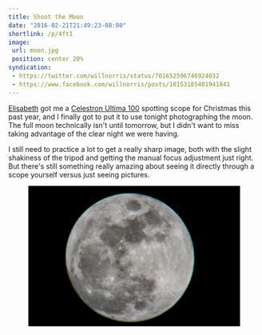 ```yaml
---
title: Shoot the Moon
date: "2016-02-21T21:49:23-08:00"
shortlink: /p/4ft1
image:
 url: moon.jpg
 position: center 20%
syndication:
 - https://twitter.com/willnorris/status/701652596746924032
 - https://www.facebook.com/willnorris/posts/10153185401941841
---
```


[Elisabeth][] got me a [Celestron Ultima 100][] spotting scope for Christmas this past year, and I
finally got to put it to use tonight photographing the moon.  The full moon technically isn't until
tomorrow, but I didn't want to miss taking advantage of the clear night we were having.

I still need to practice a lot to get a really sharp image, both with the slight shakiness of the
tripod and getting the manual focus adjustment just right.  But there's still something really
amazing about seeing it directly through a scope yourself versus just seeing pictures.

[Elisabeth]: https://notsoserendipitous.com/
[Celestron Ultima 100]: http://www.celestron.com/browse-shop/sport-optics/spotting-scopes/ultima-100-45-degree-spotting-scope

<figure>
  <a href="moon.jpg"><img src="moon.jpg" alt="close-up photo of the moon"></a>
</figure>
